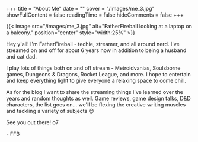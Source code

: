 +++
title = "About Me"
date = ""
cover = "/images/me_3.jpg"
showFullContent = false
readingTime = false
hideComments = false
+++

{{< image src="/images/me_3.jpg" alt="FatherFireball looking at a laptop on a balcony." position="center" style="width:25%" >}}

Hey y'all! I'm FatherFireball - techie, streamer, and all around nerd. I've streamed on and off for about 6 years now in addition to being a husband and cat dad. 

I play lots of things both on and off stream - Metroidvanias, Soulsborne games, Dungeons & Dragons, Rocket League, and more. I hope to entertain and keep everything light to give everyone a relaxing space to come chill.

As for the blog I want to share the streaming things I've learned over the years and random thoughts as well. Game reviews, game design talks, D&D characters, the list goes on... we'll be flexing the creative writing muscles and tackling a variety of subjects 😊

See you out there! o7

\- FFB